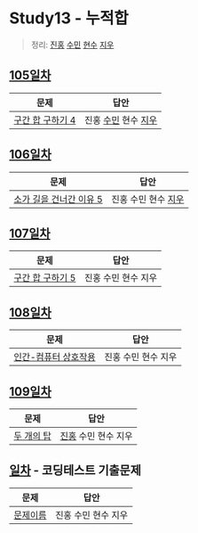 # Study13 - 누적합

> 정리: [진홍](self_study/kjh.md) [수민](self_study/ysm.md) [현수](self_study/hhs.md) [지우](self_study/sjw.md)

## [105일차](Day105)

| 문제                                                      | 답안                                                      |
| --------------------------------------------------------- | --------------------------------------------------------- |
| [구간 합 구하기 4](https://www.acmicpc.net/problem/11659) | 진홍 [수민](Day105/ysmC.cpp) 현수 [지우](Day105/sjw.java) |

## [106일차](Day106)

| 문제                                                             | 답안                                   |
| ---------------------------------------------------------------- | -------------------------------------- |
| [소가 길을 건너간 이유 5](https://www.acmicpc.net/problem/14465) | 진홍 수민 현수 [지우](Day106/sjw.java) |

## [107일차](Day107)

| 문제                                                      | 답안                |
| --------------------------------------------------------- | ------------------- |
| [구간 합 구하기 5](https://www.acmicpc.net/problem/11660) | 진홍 수민 현수 지우 |

## [108일차](Day108)

| 문제                                                          | 답안                |
| ------------------------------------------------------------- | ------------------- |
| [인간-컴퓨터 상호작용](https://www.acmicpc.net/problem/16139) | 진홍 수민 현수 지우 |

## [109일차](Day109)

| 문제                                               | 답안                                   |
| -------------------------------------------------- | -------------------------------------- |
| [두 개의 탑](https://www.acmicpc.net/problem/2118) | [진홍](Day109/kjh.java) 수민 현수 지우 |

## [일차](Day) - 코딩테스트 기출문제

| 문제                 | 답안                |
| -------------------- | ------------------- |
| [문제이름](문제링크) | 진홍 수민 현수 지우 |
